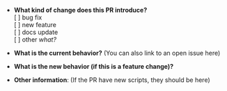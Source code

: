 * **What kind of change does this PR introduce?**  
[ ] bug fix  
[ ] new feature   
[ ] docs update  
[ ] other *what?* 


* **What is the current behavior?** (You can also link to an open issue here)



* **What is the new behavior (if this is a feature change)?**



* **Other information**: (If the PR have new scripts, they should be here)

